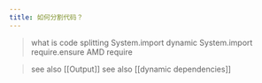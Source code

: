 ```yaml
---
title: 如何分割代码？
---
```

> what is code splitting
> System.import
> dynamic System.import
> require.ensure
> AMD require

> see also [[Output]]
> see also [[dynamic dependencies]]

